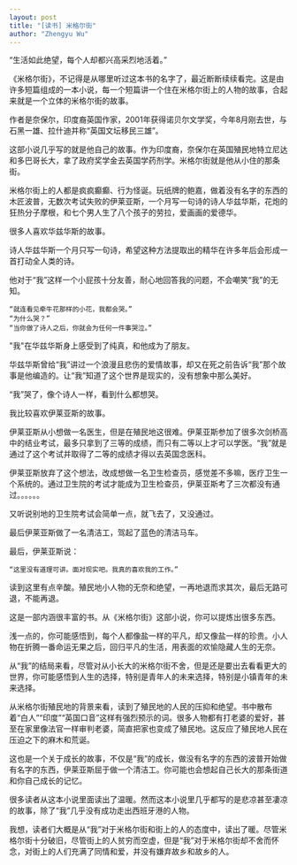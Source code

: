 ```yaml
---
layout: post
title: "[读书] 米格尔街"
author: "Zhengyu Wu"
---
```


“生活如此绝望，每个人却都兴高采烈地活着。”

《米格尔街》，不记得是从哪里听过这本书的名字了，最近断断续续看完。这是由许多短篇组成的一本小说，每一个短篇讲一个住在米格尔街上的人物的故事，合起来就是一个立体的米格尔街的故事。

作者是奈保尔，印度裔英国作家，2001年获得诺贝尔文学奖，今年8月刚去世，与石黑一雄、拉什迪并称“英国文坛移民三雄”。

这部小说几乎写的就是他自己的故事。作为印度裔，奈保尔在英国殖民地特立尼达和多巴哥长大，拿了政府奖学金去英国学药剂学。米格尔街就是他从小住的那条街。

米格尔街上的人都是疯疯癫癫、行为怪诞。玩纸牌的鲍嘉，做着没有名字的东西的木匠波普，无数次考试失败的伊莱亚斯，一个月写一句诗的诗人华兹华斯，花炮的狂热分子摩根，和七个男人生了八个孩子的劳拉，爱画画的爱德华。

很多人喜欢华兹华斯的故事。

诗人华兹华斯一个月只写一句诗，希望这种方法提取出的精华在许多年后会形成一首打动全人类的诗。

他对于“我”这样一个小屁孩十分友善，耐心地回答我的问题，不会嘲笑“我”的无知。

```
“就连看见牵牛花那样的小花，我都会哭。”
“为什么哭？”
“当你做了诗人之后，你就会为任何一件事哭泣。”
```

"我"在华兹华斯身上感受到了纯真，和他成为了朋友。

华兹华斯曾给“我”讲过一个浪漫且悲伤的爱情故事，却又在死之前告诉“我”那个故事是他编造的。让“我”知道了这个世界是现实的，没有想象中那么美好。

“我”哭了，像个诗人一样，看到什么都想哭。

我比较喜欢伊莱亚斯的故事。

伊莱亚斯从小想做一名医生，但是在殖民地这很难。伊莱亚斯参加了很多次剑桥高中的结业考试，最多只拿到了三等的成绩，而只有二等以上才可以学医。“我”就是通过了这个考试并取得了二等的成绩才得以去英国念医科。

伊莱亚斯放弃了这个想法，改成想做一名卫生检查员，感觉差不多嘛，医疗卫生一个系统的。通过卫生院的考试才能成为卫生检查员，伊莱亚斯考了三次都没有通过。。。。。。

又听说别地的卫生院考试会简单一点，就飞去了，又没通过。

最后伊莱亚斯做了一名清洁工，驾起了蓝色的清洁马车。

最后，伊莱亚斯说：

```
“这里没有道理可讲。面对现实吧。我真的喜欢我的工作。”
```

读到这里有点辛酸。殖民地小人物的无奈和绝望，一再地退而求其次，最后无路可退，不能再退。


这是一部内涵很丰富的书。从《米格尔街》这部小说，你可以提炼出很多东西。

浅一点的，你可能感悟到，每个人都像盐一样的平凡，却又像盐一样的珍贵。小人物在折腾一番命运无果之后，回归平凡的生活，用表面的欢愉隐藏人生的无奈。

从“我”的结局来看，尽管对从小长大的米格尔街不舍，但是还是要出去看看更大的世界，你可能感悟到人生的选择，特别是青年人的未来选择，特别是小镇青年的未来选择。

从米格尔街殖民地的背景来看，读到了殖民地的人民的压抑和绝望。书中散布着“白人”“印度”“英国口音”这样有强烈预示的词。很多人物都有打老婆的爱好，甚至在家里像法官一样审判老婆，简直把家也变成了殖民地。这反应了殖民地人民在压迫之下的麻木和荒诞。

这也是一个关于成长的故事，不仅是“我”的成长，做没有名字的东西的波普开始做有名字的东西，伊莱亚斯屈于做一个清洁工。你可能也会想起自己长大的那条街道和你自己成长的记忆。

很多读者从这本小说里面读出了温暖。然而这本小说里几乎都写的是悲凉甚至凄凉的故事，除了“我”几乎没有成功走出西班牙港的人物。

我想，读者们大概是从“我”对于米格尔街和街上的人的态度中，读出了暖。尽管米格尔街十分破旧，尽管街上的人贫穷而空虚，但是“我”对于米格尔街却不舍而怀念，对街上的人们充满了同情和爱，并没有嫌弃故乡和故乡的人。











